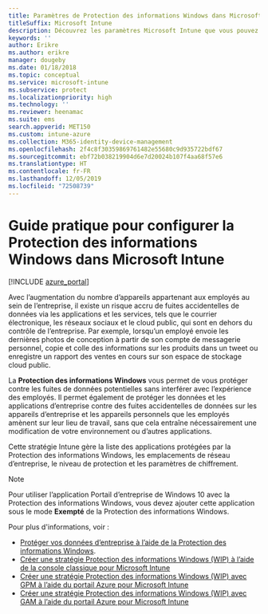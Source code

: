 ```yaml
---
title: Paramètres de Protection des informations Windows dans Microsoft Intune
titleSuffix: Microsoft Intune
description: Découvrez les paramètres Microsoft Intune que vous pouvez utiliser pour gérer la Protection des informations Windows.
keywords: ''
author: Erikre
ms.author: erikre
manager: dougeby
ms.date: 01/18/2018
ms.topic: conceptual
ms.service: microsoft-intune
ms.subservice: protect
ms.localizationpriority: high
ms.technology: ''
ms.reviewer: heenamac
ms.suite: ems
search.appverid: MET150
ms.custom: intune-azure
ms.collection: M365-identity-device-management
ms.openlocfilehash: 2f4c8f30359869761482e55680c9d935722bdf67
ms.sourcegitcommit: ebf72b038219904d6e7d20024b107f4aa68f57e6
ms.translationtype: HT
ms.contentlocale: fr-FR
ms.lasthandoff: 12/05/2019
ms.locfileid: "72508739"
---
```

# <a name="how-to-configure-windows-information-protection-in-microsoft-intune"></a>Guide pratique pour configurer la Protection des informations Windows dans Microsoft Intune

[!INCLUDE [azure_portal](../includes/azure_portal.md)]

Avec l’augmentation du nombre d’appareils appartenant aux employés au sein de l’entreprise, il existe un risque accru de fuites accidentelles de données via les applications et les services, tels que le courrier électronique, les réseaux sociaux et le cloud public, qui sont en dehors du contrôle de l’entreprise. Par exemple, lorsqu’un employé envoie les dernières photos de conception à partir de son compte de messagerie personnel, copie et colle des informations sur les produits dans un tweet ou enregistre un rapport des ventes en cours sur son espace de stockage cloud public.

La **Protection des informations Windows** vous permet de vous protéger contre les fuites de données potentielles sans interférer avec l’expérience des employés. Il permet également de protéger les données et les applications d’entreprise contre des fuites accidentelles de données sur les appareils d’entreprise et les appareils personnels que les employés amènent sur leur lieu de travail, sans que cela entraîne nécessairement une modification de votre environnement ou d’autres applications.

Cette stratégie Intune gère la liste des applications protégées par la Protection des informations Windows, les emplacements de réseau d’entreprise, le niveau de protection et les paramètres de chiffrement.

>[!NOTE]
> Pour utiliser l’application Portail d’entreprise de Windows 10 avec la Protection des informations Windows, vous devez ajouter cette application sous le mode **Exempté** de la Protection des informations Windows. 

Pour plus d'informations, voir :
- [Protéger vos données d’entreprise à l’aide de la Protection des informations Windows](https://technet.microsoft.com/itpro/windows/keep-secure/protect-enterprise-data-using-wip).
- [Créer une stratégie Protection des informations Windows (WIP) à l’aide de la console classique pour Microsoft Intune](https://docs.microsoft.com/windows/threat-protection/windows-information-protection/create-wip-policy-using-intune)
- [Créer une stratégie Protection des informations Windows (WIP) avec GPM à l’aide du portail Azure pour Microsoft Intune](https://docs.microsoft.com/windows/threat-protection/windows-information-protection/create-wip-policy-using-intune-azure)
- [Créer une stratégie Protection des informations Windows (WIP) avec GAM à l’aide du portail Azure pour Microsoft Intune](https://docs.microsoft.com/windows/threat-protection/windows-information-protection/create-wip-policy-using-mam-intune-azure)
